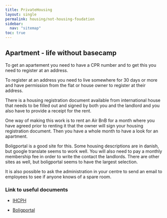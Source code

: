 ```yaml
---
title: PrivateHousing
layout: single
permalink: housing/not-housing-foudation
sidebar:
  nav: "sitemap"
toc: true
---
```



## Apartment - life without basecamp

To get an apartement you need to have a CPR number 
and to get this you need to register at an address. 

To register at an address you need to live somewhere for 30 days 
or more and have permission from the flat or house owner to register at their address.

There is a housing registration document available from international house 
that needs to be filled out and signed by both you and the landlord 
and you also have to provide a receipt for the rent.
  

One way of making this work is to rent an Air BnB for a month 
where you have agreed prior to renting it that the owner 
will sign your housing registration document. 
Then you have a whole month to have a look for an apartment.

Boligportal is a good site for this. Some housing descriptions are in danish, 
but google translate seems to work well. You will also need to pay a monthly membership fee in order to write the contact the landlords. There are other sites as well, but boligportal seems to have the largest selection. 

It is also possible to ask the administration in your centre 
to send an email to employees to see if anyone knows of a spare room.


### Link to useful documents

- [IHCPH](https://ihcph.kk.dk/indhold/documentation-requirements-and-examples)

- [Boligportal](https://www.boligportal.dk/?gclid=Cj0KCQiAuefvBRDXARIsAFEOQ9H5daFK1q-W6NFZlCxCCRUz_Ac_Z9IC6Els5Vjem0ZXNJKnEie8UpAaAiZ1EALw_wcB)



